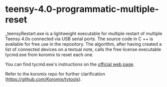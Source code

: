 # teensy-4.0-programmatic-multiple-reset

_teensyRestart.exe is a lightweight executable for multiple restart of multiple Teensy 4.0s connected via USB serial ports.
The source code in C ++ is available for free use in the repository.
The algorithm, after having created a list of connected devices on a textual note, calls the free license executable tycmd.exe from koromix to reset each one.

You can find tycmd.exe's instructions on the [official web page](http://koromix.dev/tytools).

Refer to the koromix repo for further clarification (https://github.com/Koromix/tytools).
